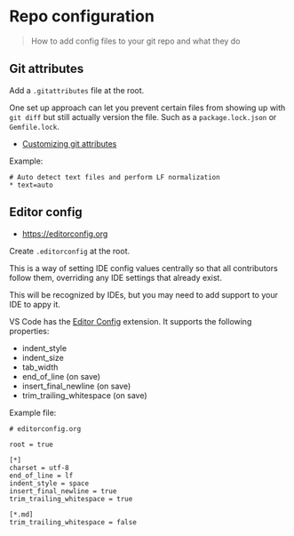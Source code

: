 # Repo configuration
> How to add config files to your git repo and what they do


## Git attributes

Add a `.gitattributes` file at the root.

One set up approach can let you prevent certain files from showing up with `git diff` but still actually version the file. Such as a `package.lock.json` or `Gemfile.lock`.

- [Customizing git attributes](https://git-scm.com/book/en/v2/Customizing-Git-Git-Attributes)

Example:

```
# Auto detect text files and perform LF normalization
* text=auto
```


## Editor config

- https://editorconfig.org

Create `.editorconfig` at the root.

This is a way of setting IDE config values centrally so that all contributors follow them, overriding any IDE settings that already exist.

This will be recognized by IDEs, but you may need to add support to your IDE to appy it.

VS Code has the [Editor Config](https://marketplace.visualstudio.com/items?itemName=EditorConfig.EditorConfig) extension. It supports the following properties:


- indent_style
- indent_size
- tab_width
- end_of_line (on save)
- insert_final_newline (on save)
- trim_trailing_whitespace (on save)

Example file:

```
# editorconfig.org

root = true

[*]
charset = utf-8
end_of_line = lf
indent_style = space
insert_final_newline = true
trim_trailing_whitespace = true

[*.md]
trim_trailing_whitespace = false
```
